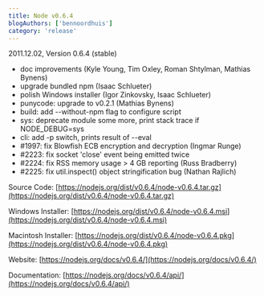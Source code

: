 ```yaml
---
title: Node v0.6.4
blogAuthors: ['bennoordhuis']
category: 'release'
---
```


2011.12.02, Version 0.6.4 (stable)

* doc improvements (Kyle Young, Tim Oxley, Roman Shtylman, Mathias Bynens)
* upgrade bundled npm (Isaac Schlueter)
* polish Windows installer (Igor Zinkovsky, Isaac Schlueter)
* punycode: upgrade to v0.2.1 (Mathias Bynens)
* build: add --without-npm flag to configure script
* sys: deprecate module some more, print stack trace if NODE\_DEBUG=sys
* cli: add -p switch, prints result of --eval
* #1997: fix Blowfish ECB encryption and decryption (Ingmar Runge)
* #2223: fix socket 'close' event being emitted twice
* #2224: fix RSS memory usage > 4 GB reporting (Russ Bradberry)
* #2225: fix util.inspect() object stringification bug (Nathan Rajlich)

Source Code: [https://nodejs.org/dist/v0.6.4/node-v0.6.4.tar.gz](https://nodejs.org/dist/v0.6.4/node-v0.6.4.tar.gz)

Windows Installer: [https://nodejs.org/dist/v0.6.4/node-v0.6.4.msi](https://nodejs.org/dist/v0.6.4/node-v0.6.4.msi)

Macintosh Installer: [https://nodejs.org/dist/v0.6.4/node-v0.6.4.pkg](https://nodejs.org/dist/v0.6.4/node-v0.6.4.pkg)

Website: [https://nodejs.org/docs/v0.6.4/](https://nodejs.org/docs/v0.6.4/)

Documentation: [https://nodejs.org/docs/v0.6.4/api/](https://nodejs.org/docs/v0.6.4/api/)
